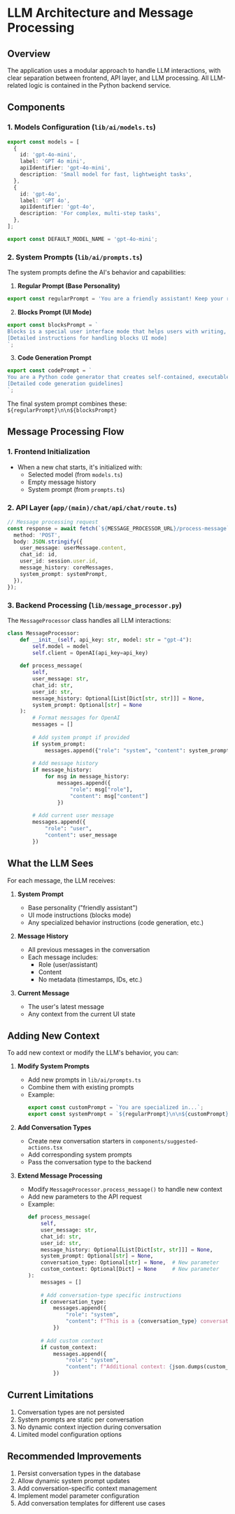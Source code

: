 # LLM Architecture and Message Processing

## Overview

The application uses a modular approach to handle LLM interactions, with clear separation between frontend, API layer, and LLM processing. All LLM-related logic is contained in the Python backend service.

## Components

### 1. Models Configuration (`lib/ai/models.ts`)
```typescript
export const models = [
  {
    id: 'gpt-4o-mini',
    label: 'GPT 4o mini',
    apiIdentifier: 'gpt-4o-mini',
    description: 'Small model for fast, lightweight tasks',
  },
  {
    id: 'gpt-4o',
    label: 'GPT 4o',
    apiIdentifier: 'gpt-4o',
    description: 'For complex, multi-step tasks',
  },
];

export const DEFAULT_MODEL_NAME = 'gpt-4o-mini';
```

### 2. System Prompts (`lib/ai/prompts.ts`)

The system prompts define the AI's behavior and capabilities:

1. **Regular Prompt (Base Personality)**
```typescript
export const regularPrompt = 'You are a friendly assistant! Keep your responses concise and helpful.';
```

2. **Blocks Prompt (UI Mode)**
```typescript
export const blocksPrompt = `
Blocks is a special user interface mode that helps users with writing, editing, and other content creation tasks...
[Detailed instructions for handling blocks UI mode]
`;
```

3. **Code Generation Prompt**
```typescript
export const codePrompt = `
You are a Python code generator that creates self-contained, executable code snippets...
[Detailed code generation guidelines]
`;
```

The final system prompt combines these: `${regularPrompt}\n\n${blocksPrompt}`

## Message Processing Flow

### 1. Frontend Initialization
- When a new chat starts, it's initialized with:
  - Selected model (from `models.ts`)
  - Empty message history
  - System prompt (from `prompts.ts`)

### 2. API Layer (`app/(main)/chat/api/chat/route.ts`)
```typescript
// Message processing request
const response = await fetch(`${MESSAGE_PROCESSOR_URL}/process-message`, {
  method: 'POST',
  body: JSON.stringify({
    user_message: userMessage.content,
    chat_id: id,
    user_id: session.user.id,
    message_history: coreMessages,
    system_prompt: systemPrompt,
  }),
});
```

### 3. Backend Processing (`lib/message_processor.py`)

The `MessageProcessor` class handles all LLM interactions:

```python
class MessageProcessor:
    def __init__(self, api_key: str, model: str = "gpt-4"):
        self.model = model
        self.client = OpenAI(api_key=api_key)
        
    def process_message(
        self,
        user_message: str,
        chat_id: str,
        user_id: str,
        message_history: Optional[List[Dict[str, str]]] = None,
        system_prompt: Optional[str] = None
    ):
        # Format messages for OpenAI
        messages = []
        
        # Add system prompt if provided
        if system_prompt:
            messages.append({"role": "system", "content": system_prompt})
            
        # Add message history
        if message_history:
            for msg in message_history:
                messages.append({
                    "role": msg["role"],
                    "content": msg["content"]
                })
                
        # Add current user message
        messages.append({
            "role": "user",
            "content": user_message
        })
```

## What the LLM Sees

For each message, the LLM receives:

1. **System Prompt**
   - Base personality ("friendly assistant")
   - UI mode instructions (blocks mode)
   - Any specialized behavior instructions (code generation, etc.)

2. **Message History**
   - All previous messages in the conversation
   - Each message includes:
     - Role (user/assistant)
     - Content
     - No metadata (timestamps, IDs, etc.)

3. **Current Message**
   - The user's latest message
   - Any context from the current UI state

## Adding New Context

To add new context or modify the LLM's behavior, you can:

1. **Modify System Prompts**
   - Add new prompts in `lib/ai/prompts.ts`
   - Combine them with existing prompts
   - Example:
     ```typescript
     export const customPrompt = `You are specialized in...`;
     export const systemPrompt = `${regularPrompt}\n\n${customPrompt}\n\n${blocksPrompt}`;
     ```

2. **Add Conversation Types**
   - Create new conversation starters in `components/suggested-actions.tsx`
   - Add corresponding system prompts
   - Pass the conversation type to the backend

3. **Extend Message Processing**
   - Modify `MessageProcessor.process_message()` to handle new context
   - Add new parameters to the API request
   - Example:
     ```python
     def process_message(
         self,
         user_message: str,
         chat_id: str,
         user_id: str,
         message_history: Optional[List[Dict[str, str]]] = None,
         system_prompt: Optional[str] = None,
         conversation_type: Optional[str] = None,  # New parameter
         custom_context: Optional[Dict] = None     # New parameter
     ):
         messages = []
         
         # Add conversation-type specific instructions
         if conversation_type:
             messages.append({
                 "role": "system",
                 "content": f"This is a {conversation_type} conversation..."
             })
         
         # Add custom context
         if custom_context:
             messages.append({
                 "role": "system",
                 "content": f"Additional context: {json.dumps(custom_context)}"
             })
     ```

## Current Limitations

1. Conversation types are not persisted
2. System prompts are static per conversation
3. No dynamic context injection during conversation
4. Limited model configuration options

## Recommended Improvements

1. Persist conversation types in the database
2. Allow dynamic system prompt updates
3. Add conversation-specific context management
4. Implement model parameter configuration
5. Add conversation templates for different use cases 